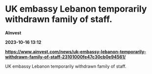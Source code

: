 # UK embassy Lebanon temporarily withdrawn family of staff.
**AInvest**

**2023-10-16 13:12**

**https://www.ainvest.com/news/uk-embassy-lebanon-temporarily-withdrawn-family-of-staff-23101000fe47c30cb0e94561/**

UK embassy Lebanon temporarily withdrawn family of staff.